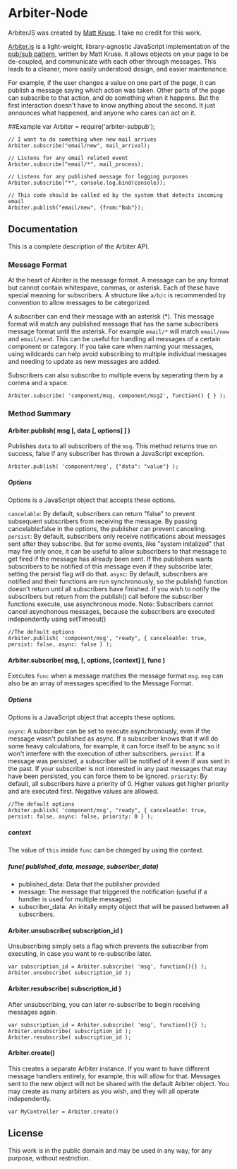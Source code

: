 Arbiter-Node
============

ArbiterJS was created by [Matt Kruse](http://www.mattkruse.com). I take no
credit for this work.

[Arbiter.js](http://www.arbiterjs.com) is a light-weight, library-agnostic JavaScript implementation of the [pub/sub pattern](http://en.wikipedia.org/wiki/Publish%E2%80%93subscribe_pattern), written by Matt Kruse. It allows objects on your page to be de-coupled, and communicate with each other through messages. This leads to a cleaner, more easily understood design, and easier maintenance.

For example, if the user changes a value on one part of the page, it can publish a message saying which action was taken. Other parts of the page can subscribe to that action, and do something when it happens. But the first interaction doesn't have to know anything about the second. It just announces what happened, and anyone who cares can act on it.

##Example
    var Arbiter = require('arbiter-subpub');

    // I want to do something when new mail arrives
    Arbiter.subscribe("email/new", mail_arrival);

    // Listens for any email related event
    Arbiter.subscribe("email/*", mail_process);

    // Listens for any published message for logging purposes
    Arbiter.subscribe("*", console.log.bind(console));

    // This code should be called ed by the system that detects incoming email
    Arbiter.publish("email/new", {from:"Bob"});

## Documentation
This is a complete description of the Arbiter API.

### Message Format
At the heart of Abriter is the message format. A message can be any format but cannot contain whitespave, commas, or asterisk. Each of these have special meaning for subscribers. A structure like `a/b/c` is recommended by convention to allow messages to be categorized.

A subscriber can end their message with an asterisk (\*). This message format will match any published message that has the same subscribers message format until the asterisk. For example `email/*` will match `email/new` and `email/send`. This can be useful for handling all messages of a certain component or category. If you take care when naming your messages, using wildcards can help avoid subscribing to multiple individual messages and needing to update as new messages are added.

Subscribers can also subscribe to multiple evens by seperating them by a comma and a space.

    Arbiter.subscribe( 'component/msg, component/msg2', function() { } );

### Method Summary

#### Arbiter.publish( msg [, data [, options] ] )

Publishes `data` to all subscribers of the `msg`. This method returns true on success, false if any subscriber has thrown a JavaScript exception.

    Arbiter.publish( 'component/msg', {"data": "value"} );

##### Options
Options is a JavaScript object that accepts these options.

`cancelable`: By default, subscribers can return "false" to prevent subsequent subscribers from receiving the message. By passing cancelable:false in the options, the publisher can prevent canceling.
`persist`: By default, subscribers only receive notifications about messages sent after they subscribe. But for some events, like "system initalized" that may fire only once, it can be useful to allow subscribers to that message to get fired if the message has already been sent. If the publishers wants subscribers to be notified of this message even if they subscribe later, setting the persist flag will do that.
`async`: By default, subscribers are notified and their functions are run synchronously, so the publish() function doesn't return until all subscribers have finished. If you wish to notify the subscribers but return from the publish() call before the subscriber functions execute, use asynchronous mode. Note: Subscribers cannot cancel asynchonous messages, because the subscribers are executed independently using setTimeout()

    //The default options
    Arbiter.publish( 'component/msg', "ready", { canceleable: true, persist: false, async: false } );

#### Arbiter.subscribe( msg, [, options, [context] ], func )

Executes `func` when a message matches the message format `msg`. `msg` can also be an array of messages specified to the Message Format.

##### Options
Options is a JavaScript object that accepts these options.

`async`: A subscriber can be set to execute asynchronously, even if the message wasn't published as async. If a subscriber knows that it will do some heavy calculations, for example, it can force itself to be async so it won't interfere with the execution of other subscribers.
`persist`: If a message was persisted, a subscriber will be notified of it even if was sent in the past. If your subscriber is not interested in any past messages that may have been persisted, you can force them to be ignored.
`priority`: By default, all subscribers have a priority of 0. Higher values get higher priority and are executed first. Negative values are allowed.

    //The default options
    Arbiter.publish( 'component/msg', "ready", { canceleable: true, persist: false, async: false, priority: 0 } );

##### context
The value of `this` inside `func` can be changed by using the context.

##### func( published_data, message, subscriber_data)
 * published_data: Data that the publisher provided
 * message: The message that triggered the notification (useful if a handler is used for multiple messages)
 * subscriber_data: An initally empty object that will be passed between all subscribers.

#### Arbiter.unsubscribe( subscription_id )
Unsubscribing simply sets a flag which prevents the subscriber from executing, in case you want to re-subscribe later.

    var subscription_id = Arbiter.subscribe( 'msg', function(){} );
    Arbiter.unsubscribe( subscription_id );

#### Arbiter.resubscribe( subscription_id )
After unsubscribing, you can later re-subscribe to begin receiving messages again.

    var subscription_id = Arbiter.subscribe( 'msg', function(){} );
    Arbiter.unsubscribe( subscription_id );
    Arbiter.resubscribe( subscription_id );

#### Arbiter.create()
This creates a separate Arbiter instance. If you want to have different message handlers entirely, for example, this will allow for that. Messages sent to the new object will not be shared with the default Arbiter object. You may create as many arbiters as you wish, and they will all operate independently.

    var MyController = Arbiter.create()

## License
This work is in the public domain and may be used in any way, for any purpose, without restriction.

